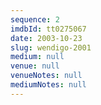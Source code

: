 ```yaml
---
sequence: 2
imdbId: tt0275067
date: 2003-10-23
slug: wendigo-2001
medium: null
venue: null
venueNotes: null
mediumNotes: null
---
```


